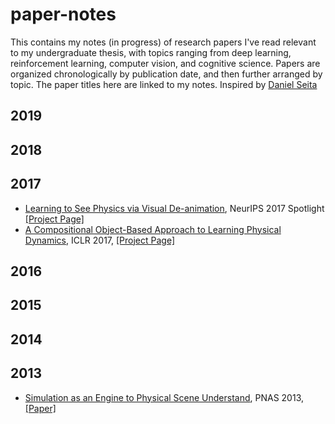 # paper-notes

This contains my notes (in progress) of research papers I've read relevant to my undergraduate thesis, with topics ranging from deep learning, reinforcement learning, computer vision, and cognitive science. Papers are organized chronologically by publication date, and then further arranged by topic. The paper titles here are linked to my notes. Inspired by [Daniel Seita](https://github.com/DanielTakeshi/Paper_Notes)

## 2019

## 2018
## 2017
- [Learning to See Physics via Visual De-animation](https://github.com/kevinstan/paper-notes/blob/master/intuitive-physics/Learning_to_see_physics_via_visual_de_animation.md), NeurIPS 2017 Spotlight [\[Project Page\]](http://vda.csail.mit.edu/)
- [A Compositional Object-Based Approach to Learning Physical Dynamics](https://github.com/kevinstan/paper-notes/blob/master/intuitive-physics/A_compositional_object_based_approach_to_learning_physical_dynamics.md), ICLR 2017, [\[Project Page\]](http://mbchang.github.io/npe/)

## 2016
## 2015
## 2014
## 2013
- [Simulation as an Engine to Physical Scene Understand](https://github.com/kevinstan/paper-notes/blob/master/intuitive-physics/Simulation_as_an_Engine_of_Physical_Scene_Understanding.md), PNAS 2013, [\[Paper\]](https://www.pnas.org/content/pnas/110/45/18327.full.pdf)
